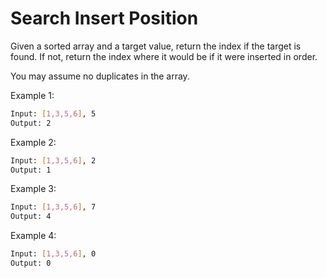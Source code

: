 # Search Insert Position

Given a sorted array and a target value, return the index if the target is found.
If not, return the index where it would be if it were inserted in order.

You may assume no duplicates in the array.

Example 1:

```bash
Input: [1,3,5,6], 5
Output: 2
```

Example 2:

```bash
Input: [1,3,5,6], 2
Output: 1
```

Example 3:

```bash
Input: [1,3,5,6], 7
Output: 4
```

Example 4:

```bash
Input: [1,3,5,6], 0
Output: 0
```